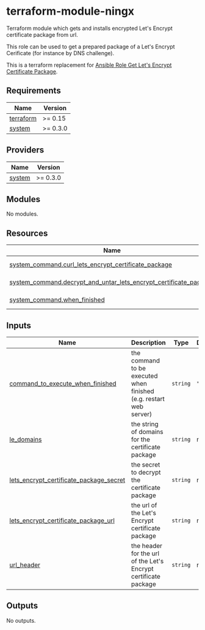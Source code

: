# terraform-module-ningx

Terraform module which gets and installs encrypted Let's Encrypt certificate package from url.

This role can be used to get a prepared package of a Let's Encrypt Cerificate (for instance by DNS challenge).

This is a terraform replacement for [Ansible Role Get Let's Encrypt Certificate Package](https://github.com/l-with/ansible-role-get_lets_encrypt_certificate_package).

<!-- BEGIN_TF_DOCS -->
## Requirements

| Name | Version |
|------|---------|
| <a name="requirement_terraform"></a> [terraform](#requirement\_terraform) | >= 0.15 |
| <a name="requirement_system"></a> [system](#requirement\_system) | >= 0.3.0 |

## Providers

| Name | Version |
|------|---------|
| <a name="provider_system"></a> [system](#provider\_system) | >= 0.3.0 |

## Modules

No modules.

## Resources

| Name | Type |
|------|------|
| [system_command.curl_lets_encrypt_certificate_package](https://registry.terraform.io/providers/neuspaces/system/latest/docs/data-sources/command) | data source |
| [system_command.decrypt_and_untar_lets_encrypt_certificate_package](https://registry.terraform.io/providers/neuspaces/system/latest/docs/data-sources/command) | data source |
| [system_command.when_finished](https://registry.terraform.io/providers/neuspaces/system/latest/docs/data-sources/command) | data source |

## Inputs

| Name | Description | Type | Default | Required |
|------|-------------|------|---------|:--------:|
| <a name="input_command_to_execute_when_finished"></a> [command\_to\_execute\_when\_finished](#input\_command\_to\_execute\_when\_finished) | the command to be executed when finished (e.g. restart web server) | `string` | `""` | no |
| <a name="input_le_domains"></a> [le\_domains](#input\_le\_domains) | the string of domains for the certificate package | `string` | n/a | yes |
| <a name="input_lets_encrypt_certificate_package_secret"></a> [lets\_encrypt\_certificate\_package\_secret](#input\_lets\_encrypt\_certificate\_package\_secret) | the secret to decrypt the certificate package | `string` | n/a | yes |
| <a name="input_lets_encrypt_certificate_package_url"></a> [lets\_encrypt\_certificate\_package\_url](#input\_lets\_encrypt\_certificate\_package\_url) | the url of the Let's Encrypt certificate package | `string` | n/a | yes |
| <a name="input_url_header"></a> [url\_header](#input\_url\_header) | the header for the url of the Let's Encrypt certificate package | `string` | n/a | yes |

## Outputs

No outputs.
<!-- END_TF_DOCS -->
